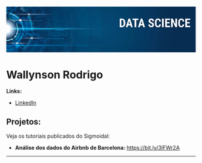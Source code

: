 
<p align="center">
  <img src="banner.png" >
</p>

# Wallynson Rodrigo

**Links:**
* [LinkedIn](https://www.linkedin.com/in/wrodrigohs)

## Projetos:
Veja os tutoriais publicados do Sigmoidal:

* **Análise dos dados do Airbnb de Barcelona:** https://bit.ly/3lFWr2A

---
